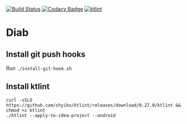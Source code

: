 [![Build Status](https://api.travis-ci.org/bvlj/diab.svg)](https://travis-ci.org/bvlj/diab)
[![Codacy Badge](https://api.codacy.com/project/badge/Grade/5ba8b95a14d04075b86cce7ce71c46f0)](https://www.codacy.com/app/bvlj/diab?utm_source=github.com&amp;utm_medium=referral&amp;utm_content=bvlj/diab&amp;utm_campaign=Badge_Grade)
[![ktlint](https://img.shields.io/badge/code%20style-%E2%9D%A4-FF4081.svg)](https://ktlint.github.io/)

Diab
=====


## Install git push hooks

Run `./install-git-hook.sh`

## Install ktlint

```
curl -sSLO https://github.com/shyiko/ktlint/releases/download/0.27.0/ktlint && chmod +x ktlint
./ktlint --apply-to-idea-project --android
```

